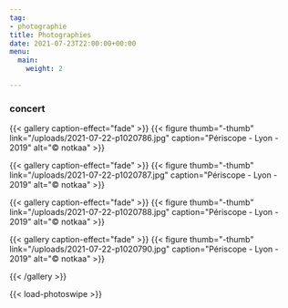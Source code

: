 ```yaml
---
tag:
- photographie
title: Photographies
date: 2021-07-23T22:00:00+00:00
menu:
  main:
    weight: 2

---
```

### concert

{{< gallery caption-effect="fade" >}} {{< figure thumb="-thumb" link="/uploads/2021-07-22-p1020786.jpg" caption="Périscope - Lyon - 2019" alt="© notkaa" >}}

{{< gallery caption-effect="fade" >}} {{< figure thumb="-thumb" link="/uploads/2021-07-22-p1020787.jpg" caption="Périscope - Lyon - 2019" alt="© notkaa" >}}

{{< gallery caption-effect="fade" >}} {{< figure thumb="-thumb" link="/uploads/2021-07-22-p1020788.jpg" caption="Périscope - Lyon - 2019" alt="© notkaa" >}}

{{< gallery caption-effect="fade" >}} {{< figure thumb="-thumb" link="/uploads/2021-07-22-p1020790.jpg" caption="Périscope - Lyon - 2019" alt="© notkaa" >}}

{{< /gallery >}}

{{< load-photoswipe >}}

<!--more-->